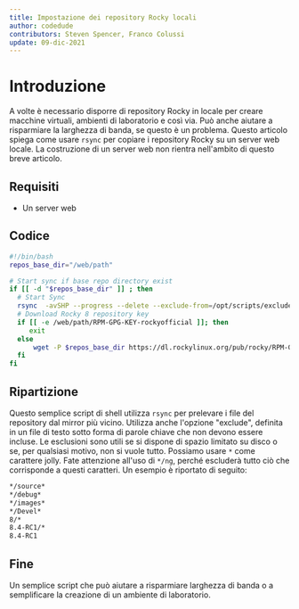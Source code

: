 ```yaml
---
title: Impostazione dei repository Rocky locali
author: codedude
contributors: Steven Spencer, Franco Colussi
update: 09-dic-2021
---
```


# Introduzione

A volte è necessario disporre di repository Rocky in locale per creare macchine virtuali, ambienti di laboratorio e così via.  Può anche aiutare a risparmiare la larghezza di banda, se questo è un problema.  Questo articolo spiega come usare `rsync` per copiare i repository Rocky su un server web locale.  La costruzione di un server web non rientra nell'ambito di questo breve articolo.

## Requisiti

* Un server web

## Codice

```bash
#!/bin/bash
repos_base_dir="/web/path"

# Start sync if base repo directory exist
if [[ -d "$repos_base_dir" ]] ; then
  # Start Sync
  rsync  -avSHP --progress --delete --exclude-from=/opt/scripts/excludes.txt rsync://ord.mirror.rackspace.com/rocky  "$repos_base_dir" --delete-excluded
  # Download Rocky 8 repository key
  if [[ -e /web/path/RPM-GPG-KEY-rockyofficial ]]; then
     exit
  else
      wget -P $repos_base_dir https://dl.rockylinux.org/pub/rocky/RPM-GPG-KEY-rockyofficial
  fi
fi
```

## Ripartizione

Questo semplice script di shell utilizza `rsync` per prelevare i file del repository dal mirror più vicino.  Utilizza anche l'opzione "exclude", definita in un file di testo sotto forma di parole chiave che non devono essere incluse.  Le esclusioni sono utili se si dispone di spazio limitato su disco o se, per qualsiasi motivo, non si vuole tutto.  Possiamo usare `*` come carattere jolly.  Fate attenzione all'uso di `*/ng`, perché escluderà tutto ciò che corrisponde a questi caratteri.  Un esempio è riportato di seguito:

```bash
*/source*
*/debug*
*/images*
*/Devel*
8/*
8.4-RC1/*
8.4-RC1
```

## Fine

Un semplice script che può aiutare a risparmiare larghezza di banda o a semplificare la creazione di un ambiente di laboratorio.
